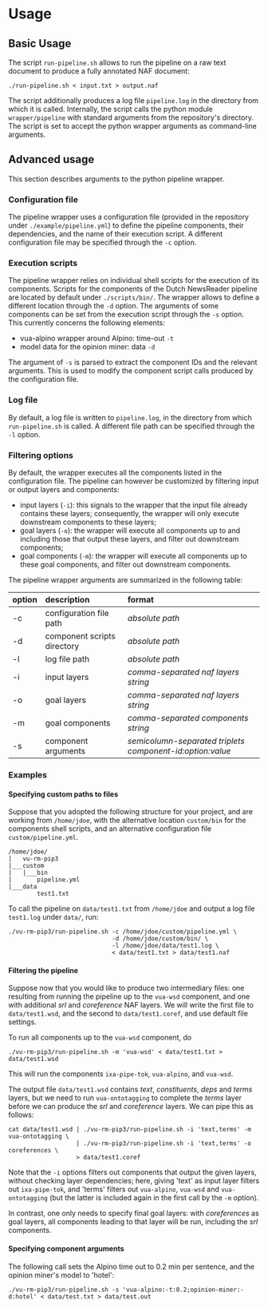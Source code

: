 # Usage

## Basic Usage
The script `run-pipeline.sh` allows to run the pipeline on a raw text document to produce a fully annotated NAF document:

    ./run-pipeline.sh < input.txt > output.naf

The script additionally produces a log file `pipeline.log` in the directory from which it is called. Internally, the script calls the python module `wrapper/pipeline` with standard arguments from the repository's directory. The script is set to accept the python wrapper arguments as command-line arguments.

## Advanced usage
This section describes arguments to the python pipeline wrapper. 

### Configuration file
The pipeline wrapper uses a configuration file (provided in the repository under `./example/pipeline.yml`) to define the pipeline components, their dependencies, and the name of their execution script. A different configuration file may be specified through the `-c` option.

### Execution scripts
The pipeline wrapper relies on individual shell scripts for the execution of its components. Scripts for the components of the Dutch NewsReader pipeline are located by default under `./scripts/bin/`. The wrapper allows to define a different location through the `-d` option.
The arguments of some components can be set from the execution script through the `-s` option. This currently concerns the following elements:

- vua-alpino wrapper around Alpino: time-out `-t`
- model data for the opinion miner: data `-d`

The argument of `-s` is parsed to extract the component IDs and the relevant arguments. This is used to modify the component script calls produced by the configuration file.

### Log file
By default, a log file is written to `pipeline.log`, in the directory from which `run-pipeline.sh` is called. A different file path can be specified through the `-l` option.

### Filtering options
By default, the wrapper executes all the components listed in the configuration file. The pipeline can however be customized by filtering input or output layers and components:

- input layers (`-i`): this signals to the wrapper that the input file already contains these layers; consequently, the wrapper will only execute downstream components to these layers;
- goal layers (`-o`): the wrapper will execute all components up to and including those that output these layers, and filter out downstream components;
- goal components (`-m`): the wrapper will execute all components up to these goal components, and filter out downstream components.


The pipeline wrapper arguments are summarized in the following table:

option | description | format 
:------|:------------|:------
-c | configuration file path | *absolute path* 
-d | component scripts directory | *absolute path* 
-l | log file path | *absolute path* 
-i | input layers | *comma-separated naf layers string* 
-o | goal layers | *comma-separated naf layers string* 
-m | goal components | *comma-separated components string* 
-s | component arguments | *semicolumn-separated triplets component-id:option:value*

### Examples
#### Specifying custom paths to files
Suppose that you adopted the following structure for your project, and are working from `/home/jdoe`, with the alternative location `custom/bin` for the components shell scripts, and an alternative configuration file `custom/pipeline.yml`.
```
/home/jdoe/
|   vu-rm-pip3
|___custom
|   |___bin
|       pipeline.yml
|___data
        test1.txt
```

To call the pipeline on `data/test1.txt` from `/home/jdoe` and output a log file `test1.log` under `data/`, run:

    ./vu-rm-pip3/run-pipeline.sh -c /home/jdoe/custom/pipeline.yml \
                                 -d /home/jdoe/custom/bin/ \
                                 -l /home/jdoe/data/test1.log \
                                 < data/test1.txt > data/test1.naf


#### Filtering the pipeline
Suppose now that you would like to produce two intermediary files: one resulting from running the pipeline up to the `vua-wsd` component, and one with additional *srl* and *coreference* NAF layers. We will write the first file to `data/test1.wsd`, and the second to `data/test1.coref`, and use default file settings.

To run all components up to the `vua-wsd` component, do

    ./vu-rm-pip3/run-pipeline.sh -m 'vua-wsd' < data/test1.txt > data/test1.wsd

This will run the components `ixa-pipe-tok`, `vua-alpino`, and `vua-wsd`.

The output file `data/test1.wsd` contains *text*, *constituents*, *deps* and *terms* layers, but we need to run `vua-ontotagging` to complete the *terms* layer before we can produce the *srl* and *coreference* layers. We can pipe this as follows:

    cat data/test1.wsd | ./vu-rm-pip3/run-pipeline.sh -i 'text,terms' -m vua-ontotagging \
                       | ./vu-rm-pip3/run-pipeline.sh -i 'text,terms' -o coreferences \
                       > data/test1.coref


Note that the `-i` options filters out components that output the given layers, without checking layer dependencies; here, giving 'text' as input layer filters out `ixa-pipe-tok`, and 'terms' filters out `vua-alpino`, `vua-wsd` and `vua-ontotagging` (but the latter is included again in the first call by the `-m` option).

In contrast, one only needs to specify final goal layers: with *coreferences* as goal layers, all components leading to that layer will be run, including the *srl* components.

#### Specifying component arguments
The following call sets the Alpino time out to 0.2 min per sentence, and the opinion miner's model to 'hotel':

    ./vu-rm-pip3/run-pipeline.sh -s 'vua-alpino:-t:0.2;opinion-miner:-d:hotel' < data/test.txt > data/test.out
